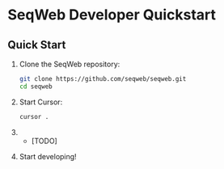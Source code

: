 # SeqWeb Developer Quickstart

## Quick Start

1. Clone the SeqWeb repository:
   ```bash
   git clone https://github.com/seqweb/seqweb.git
   cd seqweb
   ```

2. Start Cursor:
   ```bash
   cursor .
   ```

3. - [TODO]

4. Start developing! 